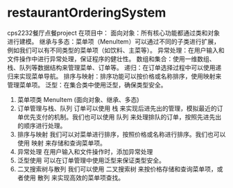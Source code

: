 # restaurantOrderingSystem
cps2232餐厅点餐project
在项目中：
面向对象：所有核心功能都通过类和对象进行建模。
继承与多态：菜单项（MenuItem）可以通过不同的子类进行扩展，例如我们可以有不同类型的菜单项（如饮料、主菜等）。
异常处理：在用户输入和文件操作中进行异常处理，保证程序的健壮性。
数组和集合：使用一维数组、栈、队列等数据结构来管理菜单、订单等。
递归：在订单选择过程中可以使用递归来实现菜单导航。
排序与映射：排序功能可以按价格或名称排序，使用映射来管理菜单项。
泛型：在集合类中使用泛型，确保类型安全。

1. 菜单项类 MenuItem (面向对象、继承、多态)
2. 订单管理与栈、队列
订单可以使用 栈 来实现后进先出的管理，模拟最近的订单优先支付的机制。我们也可以使用 队列 来处理排队的订单，按照先进先出的顺序进行处理。
3. 排序与映射
我们可以对菜单进行排序，按照价格或名称进行排序。我们也可以使用 映射 来存储和查询菜单项。
4. 异常处理
在用户输入和文件操作时，添加异常处理
5. 泛型使用
可以在订单管理中使用泛型来保证类型安全。
6. 二叉搜索树与散列
我们可以使用 二叉搜索树 来按价格存储和查询菜单项，或者使用 散列 来实现高效的菜单项查找。